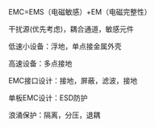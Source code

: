 EMC=EMS（电磁敏感）+EM（电磁完整性）

  

干扰源(优先考虑)，耦合通道，敏感元件

低速小设备：浮地，单点接金属外壳

高速设备：多点接地

  

EMC接口设计：接地，屏蔽，滤波，接地

单板EMC设计：ESD防护

浪涌保护：隔离，分压，退耦